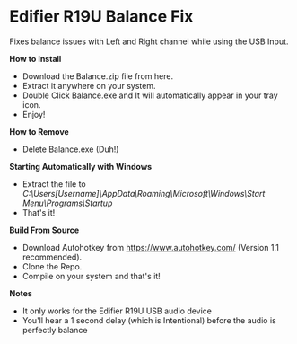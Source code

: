 # Edifier R19U Balance Fix
Fixes balance issues with Left and Right channel while using the USB Input.

**How to Install**
- Download the Balance.zip file from here.
- Extract it anywhere on your system.
- Double Click Balance.exe and It will automatically appear in your tray icon.
- Enjoy!

**How to Remove**
- Delete Balance.exe (Duh!)

**Starting Automatically with Windows**
- Extract the file to *C:\Users\[Username]\AppData\Roaming\Microsoft\Windows\Start Menu\Programs\Startup*
- That's it!

**Build From Source**
- Download Autohotkey from https://www.autohotkey.com/ (Version 1.1 recommended).
- Clone the Repo.
- Compile on your system and that's it!

**Notes**
- It only works for the Edifier R19U USB audio device
- You'll hear a 1 second delay (which is Intentional) before the audio is perfectly balance
